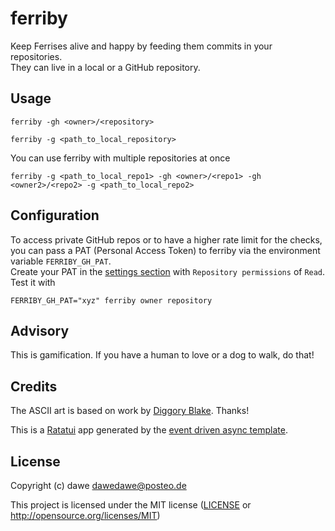 # ferriby

Keep Ferrises alive and happy by feeding them commits in your repositories.  
They can live in a local or a GitHub repository.

## Usage

```shell
ferriby -gh <owner>/<repository>
```

```shell
ferriby -g <path_to_local_repository>
```

You can use ferriby with multiple repositories at once

```shell
ferriby -g <path_to_local_repo1> -gh <owner>/<repo1> -gh <owner2>/<repo2> -g <path_to_local_repo2>
```

## Configuration

To access private GitHub repos or to have a higher rate limit for the checks,
you can pass a PAT (Personal Access Token) to ferriby via the environment variable `FERRIBY_GH_PAT`.  
Create your PAT in the [settings section](https://github.com/settings/personal-access-tokens) with `Repository permissions` of `Read`.
Test it with

```shell
FERRIBY_GH_PAT="xyz" ferriby owner repository
```

## Advisory

This is gamification. If you have a human to love or a dog to walk, do that!

## Credits

The ASCII art is based on work by [Diggory Blake](https://github.com/diggsey). Thanks!

This is a [Ratatui] app generated by the [event driven async template].

[Ratatui]: https://ratatui.rs
[event driven async template]: https://github.com/ratatui/templates/tree/main/event-driven-async

## License

Copyright (c) dawe <dawedawe@posteo.de>

This project is licensed under the MIT license ([LICENSE] or <http://opensource.org/licenses/MIT>)

[LICENSE]: ./LICENSE
